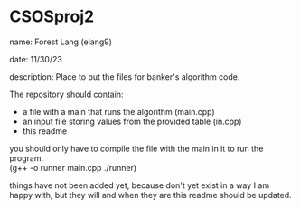 # CSOSproj2

name: Forest Lang (elang9)

date: 11/30/23

description:
Place to put the files for banker's algorithm code.  

The repository should contain:
* a file with a main that runs the algorithm (main.cpp)
* an input file storing values from the provided table (in.cpp)
* this readme

you should only have to compile the file with the main in it to run the program.   
(g++ -o runner main.cpp    ./runner)

things have not been added yet, because don't yet exist in a way I am happy with, but they will and when they are this readme should be updated.

